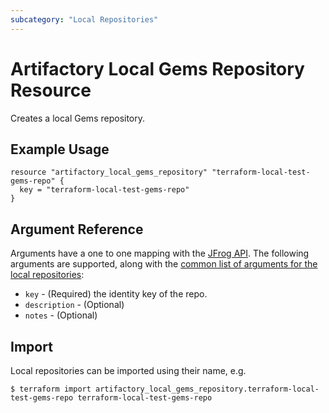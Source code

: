 ```yaml
---
subcategory: "Local Repositories"
---
```

# Artifactory Local Gems Repository Resource

Creates a local Gems repository.

## Example Usage

```hcl
resource "artifactory_local_gems_repository" "terraform-local-test-gems-repo" {
  key = "terraform-local-test-gems-repo"
}
```

## Argument Reference

Arguments have a one to one mapping with the [JFrog API](https://www.jfrog.com/confluence/display/RTF/Repository+Configuration+JSON).
The following arguments are supported, along with the [common list of arguments for the local repositories](local.md):

* `key` - (Required) the identity key of the repo.
* `description` - (Optional)
* `notes` - (Optional)



## Import

Local repositories can be imported using their name, e.g.
```
$ terraform import artifactory_local_gems_repository.terraform-local-test-gems-repo terraform-local-test-gems-repo
```
